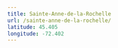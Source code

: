 ```yaml
---
title: Sainte-Anne-de-la-Rochelle
url: /sainte-anne-de-la-rochelle/
latitude: 45.405
longitude: -72.402
---
```

